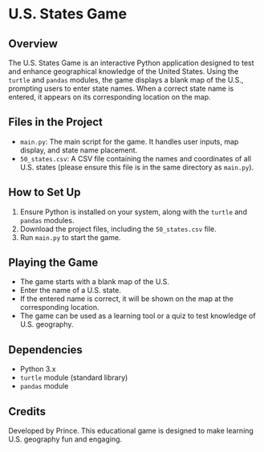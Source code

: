 # U.S. States Game

## Overview
The U.S. States Game is an interactive Python application designed to test and enhance geographical knowledge of the United States. Using the `turtle` and `pandas` modules, the game displays a blank map of the U.S., prompting users to enter state names. When a correct state name is entered, it appears on its corresponding location on the map.

## Files in the Project
- `main.py`: The main script for the game. It handles user inputs, map display, and state name placement.
- `50_states.csv`: A CSV file containing the names and coordinates of all U.S. states (please ensure this file is in the same directory as `main.py`).

## How to Set Up
1. Ensure Python is installed on your system, along with the `turtle` and `pandas` modules.
2. Download the project files, including the `50_states.csv` file.
3. Run `main.py` to start the game.

## Playing the Game
- The game starts with a blank map of the U.S.
- Enter the name of a U.S. state.
- If the entered name is correct, it will be shown on the map at the corresponding location.
- The game can be used as a learning tool or a quiz to test knowledge of U.S. geography.

## Dependencies
- Python 3.x
- `turtle` module (standard library)
- `pandas` module

## Credits
Developed by Prince. This educational game is designed to make learning U.S. geography fun and engaging.
